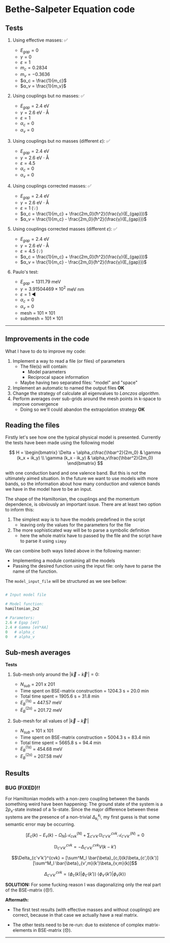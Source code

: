 # Bethe-Salpeter Equation code

## Tests

1. Using effective masses: ✅
    * $E_{gap} = 0$
    * $γ = 0$
    * $ε = 1$
    * $m_c = 0.2834$
    * $m_v = -0.3636$
    * $α_c = \frac{1}{m_c}$
    * $α_v = \frac{1}{m_v}$

2. Using couplings but no masses: ✅
    * $E_{gap} = 2.4$ eV
    * $γ = 2.6$ eV ⋅ Å
    * $ε = 1$
    * $α_c = 0$
    * $α_v = 0$

3. Using couplings but no masses (different $ε$): ✅
    * $E_{gap} = 2.4$ eV
    * $γ = 2.6$ eV ⋅ Å
    * $ε = 4.5$
    * $α_c = 0$
    * $α_v = 0$

4. Using couplings corrected masses: ✅
    * $E_{gap} = 2.4$ eV
    * $γ = 2.6$ eV ⋅ Å
    * $ε = 1$ (💡)
    * $α_c = \frac{1}{m_c} + \frac{2m_0}{ħ^2}(\frac{γ}{E_{gap}})$
    * $α_v = \frac{1}{m_c} - \frac{2m_0}{ħ^2}(\frac{γ}{E_{gap}})$

5. Using couplings corrected masses (different $ε$): ✅
    * $E_{gap} = 2.4$ eV
    * $γ = 2.6$ eV ⋅ Å
    * $ε = 4.5$ (💡)
    * $α_c = \frac{1}{m_c} + \frac{2m_0}{ħ^2}(\frac{γ}{E_{gap}})$
    * $α_v = \frac{1}{m_c} - \frac{2m_0}{ħ^2}(\frac{γ}{E_{gap}})$

6. Paulo's test:
    * $E_{gap} = 1311.79$ meV
    * $γ = 3.91504469 \times 10^2$ meV nm
    * $ε = 1$ ◀
    * $α_c = 0$
    * $α_v = 0$
    * mesh = $101\times101$
    * submesh = $101\times101$

---

## Improvements in the code


What I have to do to improve my code:

1. Implement a way to read a file (or files) of parameters
    * The file(s) will contain:
        - Model parameters
        - Reciprocal space information
    * Maybe having two separated files: "model" and "space"
2. Implement an automatic to named the output files **OK**
3. Change the strategy of calculate all eigenvalues to *Lanczos algorithm*.
3. Perform averages over sub-grids around the mesh points in k-space to improve convergence
    * Doing so we'll could abandon the extrapolation strategy **OK**

## Reading the files

Firstly let's see how one the typical physical model is presented. Currently the tests
have been made using the following model

$$
H = \begin{bmatrix}
    \Delta + \alpha_c\frac{\hbar^2}{2m_0} & \gamma (k_x + ik_y) \\
    \gamma (k_x - ik_y) & \alpha_v\frac{\hbar^2}{2m_0}
\end{bmatrix}
$$

with one conduction band and one valence band. But this is not the ultimately
aimed situation. In the future we want to use models with more bands, so the
information about how many conduction and valence bands we have in the model
have to be an input.

The shape of the Hamiltonian, the couplings and the momentum dependence, is
obviously an important issue. There are at least two option to inform this:

1. The simplest way is to have the models predefined in the script
    - leaving only the values for the parameters for the file
2. The more sophisticated way will be to parse a symbolic definition
    - here the whole matrix have to passed by the file and the script have to parse it using `simpy`

We can combine both ways listed above in the following manner:

* Implementing a module containing all the models
* Passing the desired function using the input file: only have to parse the name of the function.

The `model_input_file` will be structured as we see bellow:

```python

# Input model file

# Model function:
hamiltonian_2x2

# Parameters:
2.6 # Egap [eV]
2.4 # Gamma [eV*AA]
0   # alpha_c
0   # alpha_v
```

## Sub-mesh averages

**Tests**

1. Sub-mesh only around the $|\vec{k} - \vec{k}'| = 0$:
    * $N_{sub}$ = 201 x 201
    * Time spent on BSE-matrix construction = 1204.3 s = 20.0 min
    * Total time spent = 1905.6 s = 31.8 min
    * $E_B^{(1s)}$ = 447.57 meV
    * $E_B^{(2s)}$ = 201.72 meV

2. Sub-mesh for all values of $|\vec{k} - \vec{k}'|$  
    * $N_{sub}$ = 101 x 101
    * Time spent on BSE-matrix construction = 5004.3 s = 83.4 min
    * Total time spent = 5665.8 s = 94.4 min
    * $E_B^{(1s)}$ = 454.68 meV
    * $E_B^{(2s)}$ = 207.58 meV



## Results

### BUG (FIXED)!!
For Hamiltonian models with a non-zero coupling between the bands something
weird have been happening: The ground state of the system is a $2p_x$-state instead
of a $1s$-state. Since the major difference between these systems are the presence
of a non-trivial $\Delta_{k_i}^{k_j}$, my first guess is that some semantic error
may be occurring.

$$[E_c(k) - E_v(k) - \Omega_N]\mathcal{A}^{(N)}_{cvk} + \sum_{c'v'k'} \mathbb{D}_{c'v'k'}^{cvk} \mathcal{A}^{(N)}_{c'v'k'}=0$$

$$\mathbb{D}_{c'v'k'}^{cvk} = -\Delta_{c'v'k'}^{cvk} V(k-k')$$

$$\Delta_{c'v'k'}^{cvk} = [\sum^M_l \bar{\beta}_{c,l}(k)\beta_{c',l}(k')][\sum^M_l \bar{\beta}_{v',m}(k')\beta_{v,m}(k)]$$

$$\Delta_{c'v'k'}^{cvk} = \langle\phi_{c}(k)|\phi_{c'}(k')\rangle
~\langle\phi_{v'}(k')|\phi_{v}(k)\rangle$$

**SOLUTION:**
For some fucking reason I was diagonalizing only the real part
of the BSE-matrix (😠!).

**Aftermath:**

* The first test results (with effective masses and without couplings) are correct, because in that case we actually have a real matrix.

* The other tests need to be re-run: due to existence of complex matrix-elements in BSE-matrix (😞).    

---
